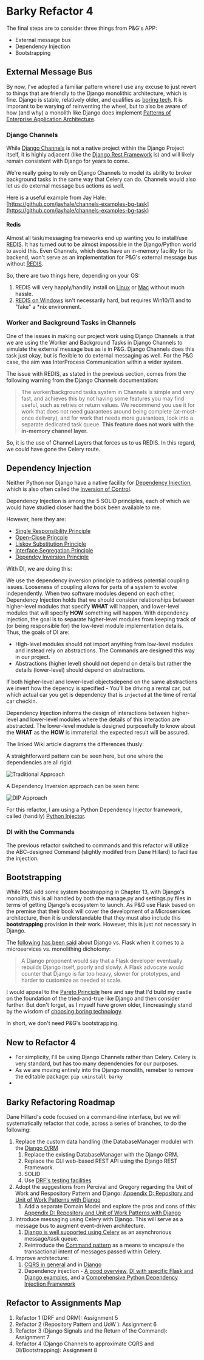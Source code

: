 # Barky Refactor 4

The final steps are to consider three things from P&G's APP:

- External message bus
- Dependency Injection
- Bootstrapping

## External Message Bus

By now, I've adopted a familiar pattern where I use any excuse to just revert to things that are friendly to the Django monolithic architecture, which is fine.  Django is stable, relatively older, and qualifies as [boring tech](https://mcfunley.com/choose-boring-technology).  It is imporant to be warying of reinventing the wheel, but to also be aware of how (and why) a monolith like Django does implement [Patterns of Enterprise Application Architecture](https://martinfowler.com/eaaCatalog/index.html).

### Django Channels

While [Django Channels](https://channels.readthedocs.io/en/latest/) is not a native project within the Django Project itself, it is highly adjacent (like the [Django Rest Framework](https://www.django-rest-framework.org/) is) and will likely remain consistent with Django for years to come.

We're really going to rely on Django Channels to model its ability to broker background tasks in the same way that Celery can do. Channels would also let us do external message bus actions as well.

Here is a useful example from Jay Hale: [https://github.com/jayhale/channels-examples-bg-task](https://github.com/jayhale/channels-examples-bg-task)

#### Redis

Almost all task/messaging frameworks end up wanting you to install/use [REDIS](https://redis.io/).  It has turned out to be almost impossible in the Django/Python world to avoid this.  Even Channels, which does have an in-memory facility for its backend, won't serve as an implementation for P&G's external message bus without [REDIS](https://redis.io/).

So, there are two things here, depending on your OS:

1. REDIS will very happly/handily install on [Linux](https://redis.io/docs/latest/operate/oss_and_stack/install/install-redis/install-redis-on-linux/) or [Mac](https://redis.io/docs/latest/operate/oss_and_stack/install/install-redis/install-redis-on-mac-os/) without much hassle.
1. [REDIS on Windows](https://redis.io/docs/latest/operate/oss_and_stack/install/install-redis/install-redis-on-windows/) isn't necessarily hard, but requires Win10/11 and to "fake" a \*nix environment.

### Worker and Background Tasks in Channels

One of the issues in making our project work using Django Channels is that we are using the Worker and Background Tasks in Django Channels to simulate the external message bus as is in P&G.  Django Channels does this task just okay, but is flexible to do external messaging as well.  For the P&G case, the aim was InterProcess Communication within a wider system.

The issue with REDIS, as stated in the previous section, comes from the following warning from the Django Channels documentation:

> The worker/background tasks system in Channels is simple and very fast, and achieves this by not having some features you may find useful, such as retries or return values. We recommend you use it for work that does not need guarantees around being complete (at-most-once delivery), and for work that needs more guarantees, look into a separate dedicated task queue. **This feature does not work with the in-memory channel layer.**

So, it is the use of Channel Layers that forces us to us REDIS.  In this regard, we could have gone the Celery route.

## Dependency Injection

Neither Python nor Django have a native facility for [Dependency Injection](https://martinfowler.com/articles/injection.html), which is also often called the [Inversion of Control](https://en.wikipedia.org/wiki/Dependency_inversion_principle).

Dependency Injection is among the 5 SOLID principles, each of which we would have studied closer had the book been available to me.

However, here they are:

- [Single Responsibility Principle](https://en.wikipedia.org/wiki/Single_responsibility_principle)
- [Open-Close Princple](https://en.wikipedia.org/wiki/Open%E2%80%93closed_principle)
- [Liskov Substitution Principle](https://en.wikipedia.org/wiki/Liskov_substitution_principle)
- [Interface Segregation Principle](https://en.wikipedia.org/wiki/Interface_segregation_principle)
- [Dependcy Inversion Principle](https://en.wikipedia.org/wiki/Dependency_inversion_principle)

With DI, we are doing this:

We use the dependency inversion principle to address potential coupling issues. Looseness of coupling allows for parts of a system to evolve independently.  When two software modules depend on each other, Dependency Injection holds that we should consider relationships between higher-level modules that specify **WHAT** will happen, and lower-level modules that will specify **HOW** something will happen.  With dependency injection,  the goal is to separate higher-level modules from keeping track of (or being responsible for) the low-level module implementation details. Thus, the goals of DI are:

- High-level modules should not import anything from low-level modules and instead rely on abstractions. The Commands are designed this way in our project.
- Abstractions (higher level) should not depend on details but rather the details (lower-level) should depend on abstractions.

If both higher-level and lower-level objectsdepend on the same abstractions we invert how the depency is specified - You'll be driving a rental car, but which actual car you get is dependency that is `injected` at the time of rental car checkin.

Dependency Injection informs the design of interactions between higher-level and lower-level modules where the details of this interaction are abstracted. The lower-level module is designed purposefully to know about the **WHAT** as the **HOW** is immaterial: the expected result will be assured.

The linked Wiki article diagrams the differences thusly:

A straightforward pattern can be seen here, but one where the dependencies are all rigid:

![Traditional Approach](../../docs/img/Traditional_Layers_Pattern.png)

A Dependency Inversion approach can be seen here:

![DIP Approach](../../docs/img/DIPLayersPattern.png)

For this refactor, I am using a Python Dependency Injector framework, called (handily) [Python Injector](https://github.com/python-injector/injector). 

### DI with the Commands

The previous refactor switched to commands and this refactor will utilize the ABC-designed Command (slightly modifed from Dane Hillard) to facilitae the injection.

## Bootstrapping

While P&G add some system boostrapping in Chapter 13, with Django's monolith, this is all handled by both the manage.py and settings.py files in terms of getting Django's ecosystem to launch.  As P&G use Flask based on the premise that their book will cover the development of a Microservices architecture, then it is understandable that they must also include this **bootstrapping** provision in their work.  However, this is just not necessary in Django.

The [following has been said](https://learndjango.com/tutorials/flask-vs-django) about Django vs. Flask when it comes to a microservices vs. monolithing dichotomy:

> A Django proponent would say that a Flask developer eventually rebuilds Django itself, poorly and slowly. A Flask advocate would counter that Django is far too heavy, slower for prototypes, and harder to customize as needed at scale.

I would appeal to the [Pareto Principle](https://www.investopedia.com/terms/1/80-20-rule.asp) here and say that I'd build my castle on the foundation of the tried-and-true like Django and then consider further. But don't forget, as I myself have grown older, I increasingly stand by the wisdom of [choosing boring technology](https://mcfunley.com/choose-boring-technology).

In short, we don't need P&G's bootstrapping.

## New to Refactor 4

- For simplicity, I'll be using Django Channels rather than Celery. Celery is very standard, but has too many dependencies for our purposes.
- As we are moving entirely into the Django monolith, remeber to remove the editable package: `pip uninstall barky`
-

## Barky Refactoring Roadmap

Dane Hillard's code focused on a command-line interface, but we will systematically refactor that code, across a series of branches, to do the following:

1. Replace the custom data handling (the DatabaseManager module) with the [Django O/RM](https://docs.djangoproject.com/en/5.0/topics/db/queries/)
   1. Replace the existing DatabaseManager with the Django ORM.
   1. Replace the CLI web-based REST API using the Django REST Framework.
   1. SOLID
   1. Use [DRF's testing facilities](https://www.django-rest-framework.org/api-guide/testing/#api-test-cases)
1. Adopt the suggestions from Percival and Gregory regarding the Unit of Work and Respository Pattern and Django: [Appendix D: Repository and Unit of Work Patterns with Django](https://www.cosmicpython.com/book/appendix_django.html)
   1. Add a separate Domain Model and explore the pros and cons of this: [Appendix D: Repository and Unit of Work Patterns with Django](https://www.cosmicpython.com/book/appendix_django.html)
1. Introduce messaging using Celery with Django. This will serve as a message bus to augment event-driven architecture.
   1. [Django is well supported using Celery](https://docs.celeryq.dev/en/stable/django/first-steps-with-django.html) as an asynchronous message/task queue.
   1. Reintroduce the [Command pattern](https://refactoring.guru/design-patterns/command) as a means to encapsule the transactional intent of messages passed within Celery.
1. Improve architecture:
   1. [CQRS in general](https://douwevandermeij.medium.com/the-repository-pattern-via-cqrs-with-python-django-elasticsearch-cb38437721d3) and in [Django](https://django-cqrs.readthedocs.io/en/latest/)
   1. Dependency injection - [A good overview](https://thinhdanggroup.github.io/python-dependency-injection/), [DI with specific Flask and Django examples](https://snyk.io/blog/dependency-injection-python/), and a [Comprehensive Python Dependency Injection Framework](https://python-dependency-injector.ets-labs.org/)

## Refactor to Assignments Map

1. Refactor 1 (DRF and ORM): Assignment 5
1. Refactor 2 (Repository Pattern and UoW ): Assignment 6
1. Refactor 3 (Django Signals and the Return of the Command): Assignment 7
1. Refactor 4 (Django Channels to approximate CQRS and DI/Bootstrapping): Assignment 8
